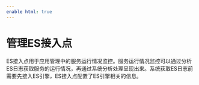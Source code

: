 ```yaml
---
enable html: true
---
```

# 管理ES接入点

ES接入点用于应用管理中的服务运行情况监控。服务运行情况监控可以通过分析ES日志获取服务的运行情况，再通过系统分析处理呈现出来。系统获取ES日志前需要先接入ES引擎，ES接入点配置了ES引擎相关的信息。